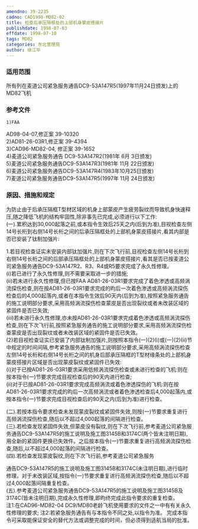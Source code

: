 ```yaml
---
amendno: 39-2235  
cadno: CAD1998-MD82-02  
title: 检查后承压隔框处的上部机身蒙皮搭接片  
publishdate: 1998-07-03  
effdate: 1998-07-10  
tags: MD82  
categories: 东北管理局  
author: 徐江华  
---
```

  
### 适用范围  
所有列在麦道公司紧急服务通告DC9-53A147R5(1997年11月24日颁发)上的MD82飞机  
  
<!--more-->  
### 参考文件  
    1)FAA  
AD98-04-07,修正案 39-10320  
2)AD81-26-03R1,修正案 39-4394  
3)CAD96-MD82-04, 修正案 39-1652  
    4)麦道公司紧急服务通告 DC9-53A147R2(1981年 6月 3日颁发)  
    5)麦道公司紧急服务通告DC9-53A147R3(1981年 11月 22日颁发)  
    6)麦道公司紧急服务通告DC9-53A147R4(1983年10月25日颁发)  
    7)麦道公司紧急服务通告DC9-53A147R5(1997年 11月 24日颁发)  
  
### 原因、措施和规定  
为防止由于后承压隔框T型材区域的机身上部蒙皮产生疲劳裂纹而导致机身快速释压,随之降低飞机的结构牢固性,除非事先已完成,必须进行以下工作:  
 (一).累积达到30,000起落之前,或本指令生效后25天之内(后到为准),目视检查左侧14号长桁到右侧14号长桁之间的后承压隔框处的上部机身蒙皮搭接片,看其内部是否已安装了钛制加强片:  
  
 1.若目视检查证实未安装内部钛加强片,则在下次飞行前,目视检查左侧14号长桁到右侧14号长桁之间的后部承压隔框处的上部机身蒙皮搭接片,看其是否已按麦道公司紧急服务通告DC9-53A147R2、R3、R4或R5要求完成了永久性修理。  
 (i)若已进行了永久性修理,则不需要采取进一步的措施;  
(ii)若未进行永久性修理,但已按FAA AD81-26-03R1要求完成了着色渗透或高频涡流探伤检查,则在按AD81-26-03R1要求完成的昀后一次着色渗透或高频涡流探伤检查后的4,000起落内,或者在本指令生效后90天内(后到为准),按照紧急服务通告的施工说明部分要求,采用高频涡流探伤检查蒙皮是否出现裂纹或者未改装区域的紧固件是否已失效;  
 (iii)若未进行永久性修理,亦未按AD81-26-03R1要求完成着色渗透或高频涡流探伤检查,则在下次飞行前,按照紧急服务通告的施工说明部分要求,采用高频涡流探伤检查蒙皮是否出现裂纹或者未改装区域的紧固件是否已失效。  
 (2)若目视检查证实已安装了内部钛制加强片,则按照本指令(一)(2)(i)或(一)(2)(ii)节中规定的时间间隔,参考紧急服务通告的施工说明部分要求,采用高频涡流探伤检查左侧14号长桁和右侧14号长桁之间的机身后部承压隔框的T型材缘条处的上部机身蒙皮搭接片区域是否出现蒙皮裂纹或紧固件已失效:  
 (i)对于已按AD81-26-03R1要求采用低频涡流探伤检查或未进行检查的飞机:则在按本指令(一)节要求完成目视检查后的90天内进行检查;  
(ii)对于已按AD81-26-03R1要求完成高频涡流或着色渗透探伤的飞机:则在按AD81-26-03R1要求完成的昀后一次高频涡流或者着色渗透检查后4,000起落内,或按本指令(一)节要求完成目视检查后的90天之内(后到为准)进行检查。  
  
(二).若按本指令要求检查未发现蒙皮裂纹或紧固件失效,则按(一)节要求重复进行高频涡流探伤检查,随后以不超过4,000起落的间隔进行检查。  
 (三).若检查发现紧固件失效,但蒙皮没有裂纹,则在下次飞行前,参考麦道公司紧急服务通告DC9-53A147R5的施工说明及施工图3145B和3174C(两个皆未注明日期),用全新的紧固件更换已失效件。之后按本指令(一)节要求重复进行高频涡流探伤检查,随后,以不超过4,000起落的间隔进行检查。  
 (四).若检查发现蒙皮裂纹,则在下次飞行前,参考麦道公司紧急服务  
  
通告DC9-53A147R5的施工说明及施工图3145B和3174C(未注明日期),进行临时修理。对于未改装区域,按指令(一)节要求重复进行高频涡流探伤检查,随后以不超过4,000起落间隔重复检查。  
 (五).参考麦道公司紧急服务通告DC9-53A147R5的施工说明及施工图3145B及3174C(皆未注明日期),完成永久性修理,即昀终完成此指令要求的重复检查。  
 注1:在CAD96-MD82-04 DC9/MD80老龄飞机使用要求的文件之一中有有关永久性修理的要求;  注2:若紧急服务通告有与本指令不同之处,以指令为准。     完成本指令可采取能保证安全的替代方法或调整完成的时间，但必须得到适航当局的批准。  
